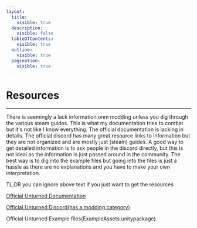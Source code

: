 ```yaml
---
layout:
  title:
    visible: true
  description:
    visible: false
  tableOfContents:
    visible: true
  outline:
    visible: true
  pagination:
    visible: true
---
```


# Resources

***

There is seemingly a lack information onm modding unless you dig through the various steam guides. This is what my documentation tries to combat but it's not like I know everything. The official documentation is lacking in details. The official discord has many great resource links to information but they are not organized and are mostly just (steam) guides. A good way to get detailed information is to ask people in the discord directly, but this is not ideal as the information is just passed around in the community. The best way is to dig into the example files but going into the files is just a hassle as there are no explanations and you have to make your own interpretation.



TL;DR you can ignore above text if you just want to get the resources

[Official Unturned Documentation](https://docs.smartlydressedgames.com/en/stable/)&#x20;

[Official Unturned Discord(has a modding category)](https://discord.gg/unturned)

Official Unturned Example files(ExampleAssets.unitypackage)
